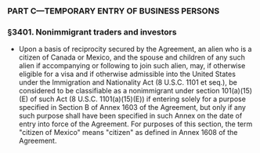### PART C—TEMPORARY ENTRY OF BUSINESS PERSONS

### §3401. Nonimmigrant traders and investors
* Upon a basis of reciprocity secured by the Agreement, an alien who is a citizen of Canada or Mexico, and the spouse and children of any such alien if accompanying or following to join such alien, may, if otherwise eligible for a visa and if otherwise admissible into the United States under the Immigration and Nationality Act (8 U.S.C. 1101 et seq.), be considered to be classifiable as a nonimmigrant under section 101(a)(15)(E) of such Act (8 U.S.C. 1101(a)(15)(E)) if entering solely for a purpose specified in Section B of Annex 1603 of the Agreement, but only if any such purpose shall have been specified in such Annex on the date of entry into force of the Agreement. For purposes of this section, the term "citizen of Mexico" means "citizen" as defined in Annex 1608 of the Agreement.
